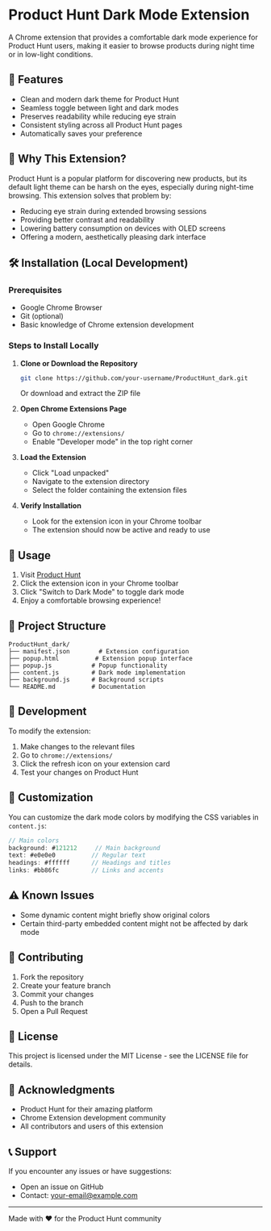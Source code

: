 # Product Hunt Dark Mode Extension

A Chrome extension that provides a comfortable dark mode experience for Product Hunt users, making it easier to browse products during night time or in low-light conditions.

## 🌙 Features

- Clean and modern dark theme for Product Hunt
- Seamless toggle between light and dark modes
- Preserves readability while reducing eye strain
- Consistent styling across all Product Hunt pages
- Automatically saves your preference

## 🎯 Why This Extension?

Product Hunt is a popular platform for discovering new products, but its default light theme can be harsh on the eyes, especially during night-time browsing. This extension solves that problem by:

- Reducing eye strain during extended browsing sessions
- Providing better contrast and readability
- Lowering battery consumption on devices with OLED screens
- Offering a modern, aesthetically pleasing dark interface

## 🛠️ Installation (Local Development)

### Prerequisites
- Google Chrome Browser
- Git (optional)
- Basic knowledge of Chrome extension development

### Steps to Install Locally

1. **Clone or Download the Repository**
   ```bash
   git clone https://github.com/your-username/ProductHunt_dark.git
   ```
   Or download and extract the ZIP file

2. **Open Chrome Extensions Page**
   - Open Google Chrome
   - Go to `chrome://extensions/`
   - Enable "Developer mode" in the top right corner

3. **Load the Extension**
   - Click "Load unpacked"
   - Navigate to the extension directory
   - Select the folder containing the extension files

4. **Verify Installation**
   - Look for the extension icon in your Chrome toolbar
   - The extension should now be active and ready to use

## 🚀 Usage

1. Visit [Product Hunt](https://www.producthunt.com)
2. Click the extension icon in your Chrome toolbar
3. Click "Switch to Dark Mode" to toggle dark mode
4. Enjoy a comfortable browsing experience!

## 📁 Project Structure

```
ProductHunt_dark/
├── manifest.json        # Extension configuration
├── popup.html          # Extension popup interface
├── popup.js           # Popup functionality
├── content.js         # Dark mode implementation
├── background.js      # Background scripts
└── README.md          # Documentation
```

## 🔧 Development

To modify the extension:

1. Make changes to the relevant files
2. Go to `chrome://extensions/`
3. Click the refresh icon on your extension card
4. Test your changes on Product Hunt

## 🎨 Customization

You can customize the dark mode colors by modifying the CSS variables in `content.js`:

```javascript
// Main colors
background: #121212     // Main background
text: #e0e0e0          // Regular text
headings: #ffffff      // Headings and titles
links: #bb86fc         // Links and accents
```

## ⚠️ Known Issues

- Some dynamic content might briefly show original colors
- Certain third-party embedded content might not be affected by dark mode

## 📝 Contributing

1. Fork the repository
2. Create your feature branch
3. Commit your changes
4. Push to the branch
5. Open a Pull Request

## 📄 License

This project is licensed under the MIT License - see the LICENSE file for details.

## 👏 Acknowledgments

- Product Hunt for their amazing platform
- Chrome Extension development community
- All contributors and users of this extension

## 📞 Support

If you encounter any issues or have suggestions:
- Open an issue on GitHub
- Contact: your-email@example.com

---

Made with ❤️ for the Product Hunt community